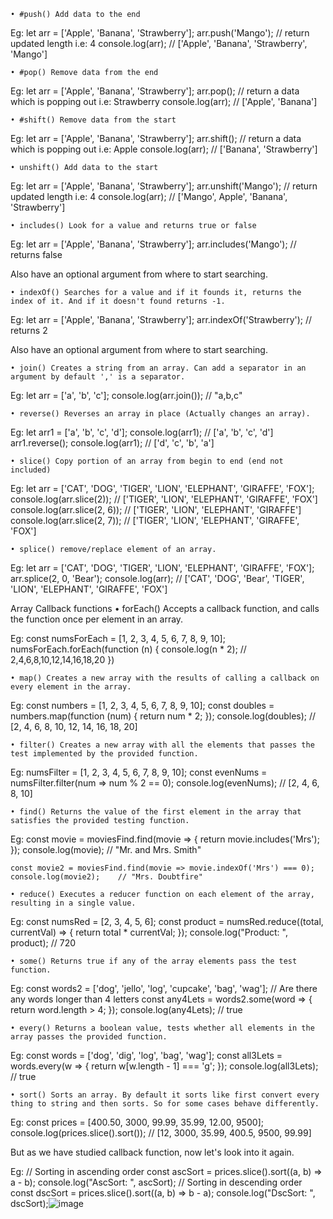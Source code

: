 	• #push() Add data to the end
Eg:   let arr = ['Apple', 'Banana', 'Strawberry'];
	arr.push('Mango');    // return updated length i.e: 4
	console.log(arr);    // ['Apple', 'Banana', 'Strawberry', 'Mango']

	• #pop() Remove data from the end
Eg:   let arr = ['Apple', 'Banana', 'Strawberry'];
	arr.pop();    // return a data which is popping out i.e: Strawberry
	console.log(arr);    // ['Apple', 'Banana']

	• #shift() Remove data from the start
Eg:   let arr = ['Apple', 'Banana', 'Strawberry'];
	arr.shift();    // return a data which is popping out i.e: Apple
	console.log(arr);    // ['Banana', 'Strawberry']

	• unshift() Add data to the start
Eg:   let arr = ['Apple', 'Banana', 'Strawberry'];
	arr.unshift('Mango');    // return updated length i.e: 4
	console.log(arr);    // ['Mango', Apple', 'Banana', 'Strawberry']
	
	• includes() Look for a value and returns true or false
Eg:    let arr = ['Apple', 'Banana', 'Strawberry'];
	arr.includes('Mango');    // returns false

Also have an optional argument from where to start searching.

	• indexOf() Searches for a value and if it founds it, returns the index of it. And if it doesn't found returns -1.
Eg:    let arr = ['Apple', 'Banana', 'Strawberry'];
	arr.indexOf('Strawberry');    // returns 2
	
Also have an optional argument from where to start searching.

	• join() Creates a string from an array. Can add a separator in an argument by default ',' is a separator.
Eg:    let arr = ['a', 'b', 'c'];
	console.log(arr.join());    // "a,b,c"

	• reverse() Reverses an array in place (Actually changes an array).
Eg:    let arr1 = ['a', 'b', 'c', 'd'];
	console.log(arr1);    // ['a', 'b', 'c', 'd']
	arr1.reverse();
	console.log(arr1);    // ['d', 'c', 'b', 'a']
	
	• slice() Copy portion of an array from begin to end (end not included)
Eg:    let arr = ['CAT', 'DOG', 'TIGER', 'LION', 'ELEPHANT', 'GIRAFFE', 'FOX'];
	console.log(arr.slice(2));         // ['TIGER', 'LION', 'ELEPHANT', 'GIRAFFE', 'FOX']
	console.log(arr.slice(2, 6));    // ['TIGER', 'LION', 'ELEPHANT', 'GIRAFFE']
	console.log(arr.slice(2, 7));    // ['TIGER', 'LION', 'ELEPHANT', 'GIRAFFE', 'FOX']

	• splice() remove/replace element of an array.
Eg:    let arr = ['CAT', 'DOG', 'TIGER', 'LION', 'ELEPHANT', 'GIRAFFE', 'FOX'];
	arr.splice(2, 0, 'Bear');
	console.log(arr);    // ['CAT', 'DOG', 'Bear', 'TIGER', 'LION', 'ELEPHANT', 'GIRAFFE', 'FOX']

Array Callback functions
	• forEach() Accepts a callback function, and calls the function once per element in an array.

Eg: 
	const numsForEach = [1, 2, 3, 4, 5, 6, 7, 8, 9, 10];
	numsForEach.forEach(function (n) {
	    console.log(n * 2);     // 2,4,6,8,10,12,14,16,18,20
	})

	• map() Creates a new array with the results of calling a callback on every element in the array.
Eg:
	const numbers = [1, 2, 3, 4, 5, 6, 7, 8, 9, 10];
	const doubles = numbers.map(function (num) {
	    return num * 2;
	});
	console.log(doubles);   // [2, 4, 6, 8, 10, 12, 14, 16, 18, 20]

	• filter() Creates a new array with all the elements that passes the test implemented by the provided function.
Eg:
	numsFilter = [1, 2, 3, 4, 5, 6, 7, 8, 9, 10];
	const evenNums = numsFilter.filter(num => num % 2 == 0);
	console.log(evenNums);      // [2, 4, 6, 8, 10]

	• find() Returns the value of the first element in the array that satisfies the provided testing function.
Eg:
	const movie = moviesFind.find(movie => {
	    return movie.includes('Mrs');
	});
	console.log(movie);     // "Mr. and Mrs. Smith"
	
	const movie2 = moviesFind.find(movie => movie.indexOf('Mrs') === 0);
	console.log(movie2);    // "Mrs. Doubtfire"

	• reduce() Executes a reducer function on each element of the array, resulting in a single value.
Eg: 
	const numsRed = [2, 3, 4, 5, 6];
	const product = numsRed.reduce((total, currentVal) => {
	    return total * currentVal;
	});
	console.log("Product: ", product);      // 720

	• some() Returns true if any of the array elements pass the test function.
Eg: 
	const words2 = ['dog', 'jello', 'log', 'cupcake', 'bag', 'wag'];
	// Are there any words longer than 4 letters
	const any4Lets = words2.some(word => {
	    return word.length > 4;
	});
	console.log(any4Lets);      // true

	• every() Returns a boolean value, tests whether all elements in the array passes the provided function.
Eg: 
	const words = ['dog', 'dig', 'log', 'bag', 'wag'];
	const all3Lets = words.every(w => {
	    return w[w.length - 1] === 'g';
	});
	console.log(all3Lets);  // true

	• sort() Sorts an array. By default it sorts like first convert every thing to string and then sorts. So for some cases behave differently.
Eg:
	const prices = [400.50, 3000, 99.99, 35.99, 12.00, 9500];
	console.log(prices.slice().sort());     // [12, 3000, 35.99, 400.5, 9500, 99.99]

But as we have studied callback function, now let's look into it again.

Eg:
	// Sorting in ascending order
	const ascSort = prices.slice().sort((a, b) => a - b);
	console.log("AscSort: ", ascSort);
	// Sorting in descending order
	const dscSort = prices.slice().sort((a, b) => b - a);
console.log("DscSort: ", dscSort);![image](https://github.com/RatingRishu/Info-Hub/assets/79776108/9e19c62d-7030-4495-b424-1112b63072a8)

